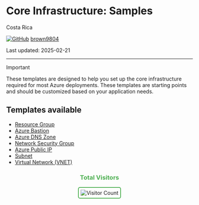 # Core Infrastructure: Samples

Costa Rica

[![GitHub](https://img.shields.io/badge/--181717?logo=github&logoColor=ffffff)](https://github.com/)
[brown9804](https://github.com/brown9804)

Last updated: 2025-02-21

------------------------------------------

> [!IMPORTANT]
> These templates are designed to help you set up the core infrastructure required for most Azure deployments. These templates are starting points and should be customized based on your application needs.

## Templates available

- [Resource Group](./0_core-infrastructure/resource-group)
- [Azure Bastion](./0_core-infrastructure/azure-bastion)
- [Azure DNS Zone](./0_core-infrastructure/azure-dns)
- [Network Security Group](./0_core-infrastructure/network-security-group)
- [Azure Public IP](./0_core-infrastructure/public-ip)
- [Subnet](./0_core-infrastructure/subnet)
- [Virtual Network (VNET)](./0_core-infrastructure/virtual-network)

<div align="center">
  <h3 style="color: #4CAF50;">Total Visitors</h3>
  <img src="https://profile-counter.glitch.me/brown9804/count.svg" alt="Visitor Count" style="border: 2px solid #4CAF50; border-radius: 5px; padding: 5px;"/>
</div>
